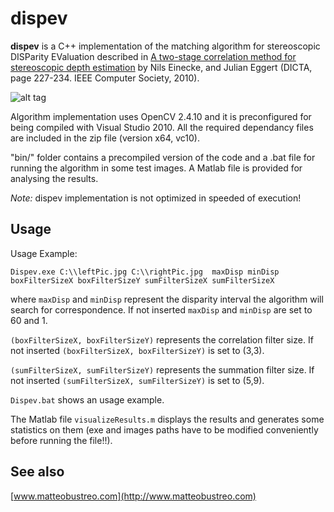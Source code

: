 # dispev
**dispev** is a C++ implementation of the matching algorithm for stereoscopic DISParity EValuation described in [A two-stage correlation method for stereoscopic depth estimation](html://ieeexplore.ieee.org/xpls/abs_all.jsp?arnumber=5692569)
 by Nils Einecke, and Julian Eggert (DICTA, page 227-234. IEEE Computer Society, 2010).

![alt tag](http://imgur.com/ZLMHmNV)
 
Algorithm implementation uses OpenCV 2.4.10 and it is preconfigured for being compiled with Visual Studio 2010.
All the required dependancy files are included in the zip file (version x64, vc10).

"bin/" folder contains a precompiled version of the code and a .bat file for running the algorithm in some test images.
A Matlab file is provided for analysing the results. 

*Note:* dispev implementation is not optimized in speeded of execution!

## Usage
Usage Example: 

```Dispev.exe C:\\leftPic.jpg C:\\rightPic.jpg  maxDisp minDisp boxFilterSizeX boxFilterSizeY sumFilterSizeX sumFilterSizeX```

where ```maxDisp``` and ```minDisp``` represent the disparity interval the algorithm will search for correspondence. If not inserted ```maxDisp``` and ```minDisp``` are set to 60 and 1.
	
```(boxFilterSizeX, boxFilterSizeY)``` represents the correlation filter size. If not inserted ```(boxFilterSizeX, boxFilterSizeY)``` is set to (3,3).
	
```(sumFilterSizeX, sumFilterSizeY)``` represents the summation filter size. If not inserted ```(sumFilterSizeX, sumFilterSizeY)``` is set to (5,9).

```Dispev.bat``` shows an usage example.

The Matlab file ```visualizeResults.m``` displays the results and generates some statistics on them (exe and images paths have to be modified conveniently before running the file!!). 
	
## See also
[www.matteobustreo.com](http://www.matteobustreo.com)